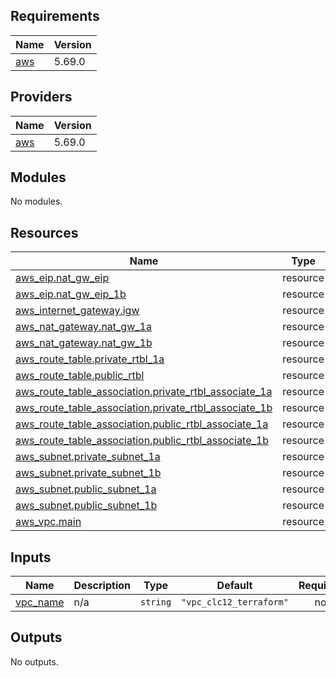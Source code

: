 ## Requirements

| Name | Version |
|------|---------|
| <a name="requirement_aws"></a> [aws](#requirement\_aws) | 5.69.0 |

## Providers

| Name | Version |
|------|---------|
| <a name="provider_aws"></a> [aws](#provider\_aws) | 5.69.0 |

## Modules

No modules.

## Resources

| Name | Type |
|------|------|
| [aws_eip.nat_gw_eip](https://registry.terraform.io/providers/hashicorp/aws/5.69.0/docs/resources/eip) | resource |
| [aws_eip.nat_gw_eip_1b](https://registry.terraform.io/providers/hashicorp/aws/5.69.0/docs/resources/eip) | resource |
| [aws_internet_gateway.igw](https://registry.terraform.io/providers/hashicorp/aws/5.69.0/docs/resources/internet_gateway) | resource |
| [aws_nat_gateway.nat_gw_1a](https://registry.terraform.io/providers/hashicorp/aws/5.69.0/docs/resources/nat_gateway) | resource |
| [aws_nat_gateway.nat_gw_1b](https://registry.terraform.io/providers/hashicorp/aws/5.69.0/docs/resources/nat_gateway) | resource |
| [aws_route_table.private_rtbl_1a](https://registry.terraform.io/providers/hashicorp/aws/5.69.0/docs/resources/route_table) | resource |
| [aws_route_table.public_rtbl](https://registry.terraform.io/providers/hashicorp/aws/5.69.0/docs/resources/route_table) | resource |
| [aws_route_table_association.private_rtbl_associate_1a](https://registry.terraform.io/providers/hashicorp/aws/5.69.0/docs/resources/route_table_association) | resource |
| [aws_route_table_association.private_rtbl_associate_1b](https://registry.terraform.io/providers/hashicorp/aws/5.69.0/docs/resources/route_table_association) | resource |
| [aws_route_table_association.public_rtbl_associate_1a](https://registry.terraform.io/providers/hashicorp/aws/5.69.0/docs/resources/route_table_association) | resource |
| [aws_route_table_association.public_rtbl_associate_1b](https://registry.terraform.io/providers/hashicorp/aws/5.69.0/docs/resources/route_table_association) | resource |
| [aws_subnet.private_subnet_1a](https://registry.terraform.io/providers/hashicorp/aws/5.69.0/docs/resources/subnet) | resource |
| [aws_subnet.private_subnet_1b](https://registry.terraform.io/providers/hashicorp/aws/5.69.0/docs/resources/subnet) | resource |
| [aws_subnet.public_subnet_1a](https://registry.terraform.io/providers/hashicorp/aws/5.69.0/docs/resources/subnet) | resource |
| [aws_subnet.public_subnet_1b](https://registry.terraform.io/providers/hashicorp/aws/5.69.0/docs/resources/subnet) | resource |
| [aws_vpc.main](https://registry.terraform.io/providers/hashicorp/aws/5.69.0/docs/resources/vpc) | resource |

## Inputs

| Name | Description | Type | Default | Required |
|------|-------------|------|---------|:--------:|
| <a name="input_vpc_name"></a> [vpc\_name](#input\_vpc\_name) | n/a | `string` | `"vpc_clc12_terraform"` | no |

## Outputs

No outputs.
